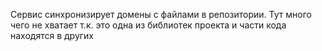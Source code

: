 Сервис синхронизирует домены с файлами в репозитории. Тут много чего не хватает т.к. это одна из библиотек проекта и части кода находятся в других

